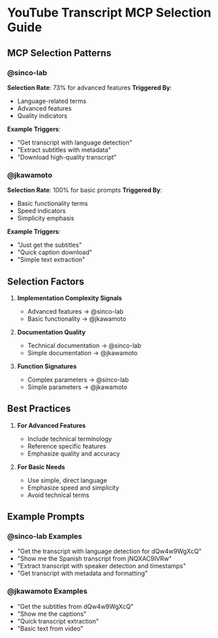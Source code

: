 # YouTube Transcript MCP Selection Guide

## MCP Selection Patterns

### @sinco-lab
**Selection Rate**: 73% for advanced features
**Triggered By**:
- Language-related terms
- Advanced features
- Quality indicators

**Example Triggers**:
- "Get transcript with language detection"
- "Extract subtitles with metadata"
- "Download high-quality transcript"

### @jkawamoto
**Selection Rate**: 100% for basic prompts
**Triggered By**:
- Basic functionality terms
- Speed indicators
- Simplicity emphasis

**Example Triggers**:
- "Just get the subtitles"
- "Quick caption download"
- "Simple text extraction"

## Selection Factors

1. **Implementation Complexity Signals**
   - Advanced features → @sinco-lab
   - Basic functionality → @jkawamoto

2. **Documentation Quality**
   - Technical documentation → @sinco-lab
   - Simple documentation → @jkawamoto

3. **Function Signatures**
   - Complex parameters → @sinco-lab
   - Simple parameters → @jkawamoto

## Best Practices

1. **For Advanced Features**
   - Include technical terminology
   - Reference specific features
   - Emphasize quality and accuracy

2. **For Basic Needs**
   - Use simple, direct language
   - Emphasize speed and simplicity
   - Avoid technical terms

## Example Prompts

### @sinco-lab Examples
- "Get the transcript with language detection for dQw4w9WgXcQ"
- "Show me the Spanish transcript from jNQXAC9IVRw"
- "Extract transcript with speaker detection and timestamps"
- "Get transcript with metadata and formatting"

### @jkawamoto Examples
- "Get the subtitles from dQw4w9WgXcQ"
- "Show me the captions"
- "Quick transcript extraction"
- "Basic text from video" 